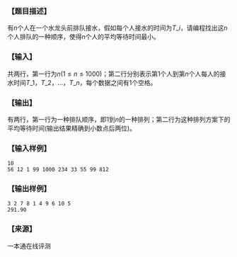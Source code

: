 ### 【题目描述】

有$n$个人在一个水龙头前排队接水，假如每个人接水的时间为$T\_i$，请编程找出这$n$个人排队的一种顺序，使得$n$个人的平均等待时间最小。

### 【输入】

共两行，第一行为$n(1≤n≤1000)$；第二行分别表示第$1$个人到第$n$个人每人的接水时间$T\_1，T\_2，…，T\_n$，每个数据之间有$1$个空格。

### 【输出】

有两行，第一行为一种排队顺序，即$1$到$n$的一种排列；第二行为这种排列方案下的平均等待时间(输出结果精确到小数点后两位)。

### 【输入样例】

```
10							
56 12 1 99 1000 234 33 55 99 812
```

### 【输出样例】

```
3 2 7 8 1 4 9 6 10 5
291.90

```


 ### 【来源】

 一本通在线评测 